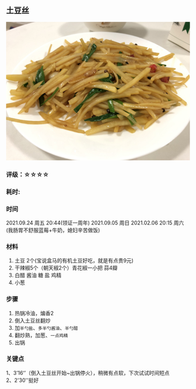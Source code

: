 

## 土豆丝

![1](./pics/a.jpg)

### 评级：☆☆☆☆

### 耗时: 

### 时间
2021.09.24 周五 20:44(领证一周年)
2021.09.05 周日
2021.02.06 20:15 周六(我肠胃不舒服蓝莓+牛奶，媳妇辛苦做饭)

### 材料
1. 土豆 2个(宝说盒马的有机土豆好吃，就是有点贵9元)
2. 干辣椒5个（朝天椒2个）青花椒一小把 蒜4瓣
3. 白醋 酱油 糖 盐 鸡精
4. 小葱

### 步骤
1. 热锅冷油，煸香2
2. 倒入土豆丝翻炒
3. 加`半勺盐`、`多半勺酱油`、`半勺醋`
4. 翻炒熟，加葱、`一点鸡精`
5. 出锅

### 关键点
1、3’16‘’（倒入土豆丝开始~出锅停火），稍微有点软，下次试试时间短点  
2、2'30''挺好

